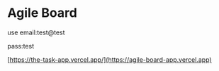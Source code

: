 # Agile Board


use 
email:test@test

pass:test

[https://the-task-app.vercel.app/](https://agile-board-app.vercel.app)

